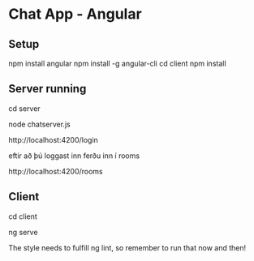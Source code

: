 # Chat App - Angular

## Setup

npm install angular
npm install -g angular-cli
cd client
npm install

## Server running
cd server

node chatserver.js

http://localhost:4200/login

eftir að þú loggast inn ferðu inn í rooms

http://localhost:4200/rooms

## Client
cd client

ng serve


The style needs to fulfill ng lint, so remember to run that now and then!
